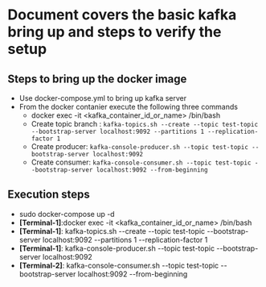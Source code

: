 # Document covers the basic kafka bring up and steps to verify the setup

## Steps to bring up the docker image
* Use docker-compose.yml to bring up kafka server
* From the docker contanier execute the following three commands
    - docker exec -it <kafka_container_id_or_name> /bin/bash
    - Create topic branch : ```kafka-topics.sh --create --topic test-topic --bootstrap-server localhost:9092 --partitions 1 --replication-factor 1```
    - Create producer: ```kafka-console-producer.sh --topic test-topic --bootstrap-server localhost:9092```
    - Create consumer: ```kafka-console-consumer.sh --topic test-topic --bootstrap-server localhost:9092 --from-beginning```

## Execution steps
* sudo docker-compose up -d
* **[Terminal-1]**:docker exec -it <kafka_container_id_or_name> /bin/bash
* **[Terminal-1]**: kafka-topics.sh --create --topic test-topic --bootstrap-server localhost:9092 --partitions 1 --replication-factor 1
* **[Terminal-1]**: kafka-console-producer.sh --topic test-topic --bootstrap-server localhost:9092
* **[Terminal-2]**: kafka-console-consumer.sh --topic test-topic --bootstrap-server localhost:9092 --from-beginning






